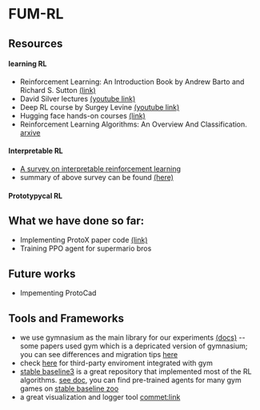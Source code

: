 # FUM-RL

## Resources 
#### learning RL
- Reinforcement Learning: An Introduction Book by Andrew Barto and Richard S. Sutton [(link)](https://web.stanford.edu/class/psych209/Readings/SuttonBartoIPRLBook2ndEd.pdf)
- David Silver lectures [(youtube link)]()
- Deep RL course by Surgey Levine [(youtube link)]()
- Hugging face hands-on courses [(link)](https://huggingface.co/learn/deep-rl-course/unit1/introduction)
- Reinforcement Learning Algorithms: An Overview And Classification. [arxive](https://arxiv.org/pdf/2209.14940.pdf)

#### Interpretable RL
- [A survey on interpretable reinforcement learning](https://arxiv.org/abs/2112.13112)
- summary of above survey can be found [(here)]()

#### Prototypycal RL



## What we have done so far:

* Implementing ProtoX paper code [(link)](https://github.com/soroush-bn/ProtoX)
* Training PPO agent for supermario bros 



## Future works
* Impementing ProtoCad 



## Tools and Frameworks

- we use gymnasium as the main library for our experiments [(docs)](https://gymnasium.farama.org/)
-- some papers used gym which is a depricated version of gymnasium; you can see differences and migration tips [here]()
- check [here](https://gymnasium.farama.org/environments/third_party_environments/) for third-party enviroment integrated with gym
- [stable baseline3](https://github.com/DLR-RM/stable-baselines3) is a great repository that implemented most of the RL algorithms. [see doc](https://stable-baselines3.readthedocs.io/en/master/), you can find pre-trained agents for many gym games on [stable baseline zoo](https://github.com/DLR-RM/rl-baselines3-zoo)
- a great visualization and logger tool [commet:link](https://www.comet.com/get-started)
